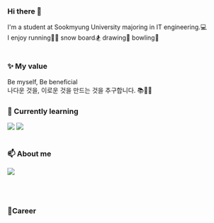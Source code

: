 ### Hi there 👋

I'm a student at Sookmyung University majoring in IT engineering.💻</br>
I enjoy running🏃‍♀️ snow board🏂 drawing🎨 bowling🎳</br>
</br>

### ✨ My value
Be myself, Be beneficial</br>
나다운 것을, 이로운 것을 만드는 것을 추구합니다.
📚👩‍💻

### 🌱 Currently learning </br>
<img src="https://img.shields.io/badge/Java-007396?style=flat-square&logo=Java&logoColor=white"/></a> 
<img src="https://img.shields.io/badge/JavaScript-F7DF1E?style=flat-square&logo=JavaScript&logoColor=white"/></a >
</br></br>
### 📫 About me </br>
<img src="https://img.shields.io/badge/Gmail-EA4335?style=flat-square&logo=Gmail&logoColor=white&link=mailto:kgr3819@gmail.com"/></a>


</br></br>
### 💛Career


<!--
**bnfkim/bnfkim** is a ✨ _special_ ✨ repository because its `README.md` (this file) appears on your GitHub profile.

Here are some ideas to get you started:

- 🔭 I’m currently working on ...
- 🌱 I’m currently learning ...
- 👯 I’m looking to collaborate on ...
- 🤔 I’m looking for help with ...
- 💬 Ask me about ...
- 📫 How to reach me: ...
- 😄 Pronouns: ...
- ⚡ Fun fact: ...
-->
